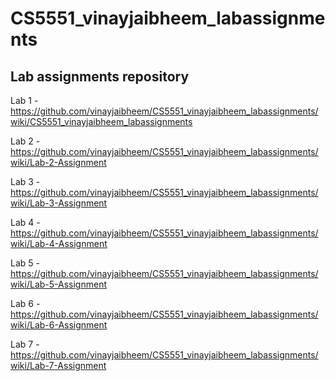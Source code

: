 # CS5551_vinayjaibheem_labassignments
Lab assignments repository
----------------------------------------------------------------------------------------------------

Lab 1 - https://github.com/vinayjaibheem/CS5551_vinayjaibheem_labassignments/wiki/CS5551_vinayjaibheem_labassignments

Lab 2 - https://github.com/vinayjaibheem/CS5551_vinayjaibheem_labassignments/wiki/Lab-2-Assignment

Lab 3 - https://github.com/vinayjaibheem/CS5551_vinayjaibheem_labassignments/wiki/Lab-3-Assignment

Lab 4 - https://github.com/vinayjaibheem/CS5551_vinayjaibheem_labassignments/wiki/Lab-4-Assignment

Lab 5 - https://github.com/vinayjaibheem/CS5551_vinayjaibheem_labassignments/wiki/Lab-5-Assignment

Lab 6 - https://github.com/vinayjaibheem/CS5551_vinayjaibheem_labassignments/wiki/Lab-6-Assignment

Lab 7 - https://github.com/vinayjaibheem/CS5551_vinayjaibheem_labassignments/wiki/Lab-7-Assignment